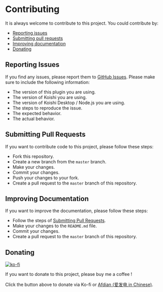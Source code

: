 # Contributing

It is always welcome to contribute to this project. You could contribute by:

- [Reporting issues](#reporting-issues)
- [Submitting pull requests](#submitting-pull-requests)
- [Improving documentation](#improving-documentation)
- [Donating](#donating)

## Reporting Issues

If you find any issues, please report them to [GitHub Issues](https://github.com/AwesomeHamster/koishi-plugin-hitokoto-sentences/issues). Please make sure to include the following information:

- The version of this plugin you are using.
- The version of Koishi you are using.
- The version of Koishi Desktop / Node.js you are using.
- The steps to reproduce the issue.
- The expected behavior.
- The actual behavior.

## Submitting Pull Requests

If you want to contribute code to this project, please follow these steps:

- Fork this repository.
- Create a new branch from the `master` branch.
- Make your changes.
- Commit your changes.
- Push your changes to your fork.
- Create a pull request to the `master` branch of this repository.

## Improving Documentation

If you want to improve the documentation, please follow these steps:

- Follow the steps of [Submitting Pull Requests](#submitting-pull-requests).
- Make your changes to the `README.md` file.
- Commit your changes.
- Create a pull request to the `master` branch of this repository.

## Donating

[![ko-fi](https://ko-fi.com/img/githubbutton_sm.svg)](https://ko-fi.com/F1F3Q8DNU)


If you want to donate to this project, please buy me a coffee !

Click the button above to donate via Ko-fi or [Afdian (爱发电 in Chinese)](https://afdian.net/a/ff14_hamster).

